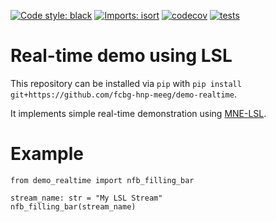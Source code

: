 [![Code style: black](https://img.shields.io/badge/code%20style-black-000000.svg)](https://github.com/psf/black)
[![Imports: isort](https://img.shields.io/badge/%20imports-isort-%231674b1?style=flat&labelColor=ef8336)](https://pycqa.github.io/isort/)
[![codecov](https://codecov.io/gh/fcbg-hnp-meeg/demo-realtime/branch/main/graph/badge.svg?token=EN5L5ZS6HG)](https://codecov.io/gh/fcbg-hnp-meeg/demo-realtime)
[![tests](https://github.com/fcbg-hnp-meeg/demo-realtime/actions/workflows/pytest.yaml/badge.svg?branch=main)](https://github.com/fcbg-hnp-meeg/demo-realtime/actions/workflows/pytest.yaml)

# Real-time demo using LSL

This repository can be installed via `pip` with `pip install git+https://github.com/fcbg-hnp-meeg/demo-realtime`.

It implements simple real-time demonstration using [MNE-LSL](https://mne.tools/mne-lsl).

# Example

```
from demo_realtime import nfb_filling_bar

stream_name: str = "My LSL Stream"
nfb_filling_bar(stream_name)
```
